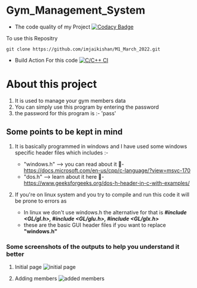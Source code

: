 # Gym_Management_System
* The code quality of my Project [![Codacy Badge](https://app.codacy.com/project/badge/Grade/426068ab36b4432cb882c6028bcf2c31)](https://www.codacy.com/gh/imjaikishan/StepIn_LTTS/dashboard?utm_source=github.com&amp;utm_medium=referral&amp;utm_content=imjaikishan/StepIn_LTTS&amp;utm_campaign=Badge_Grade)

To use this Repositry 

    git clone https://github.com/imjaikishan/M1_March_2022.git

* Build Action For this code 
 [![C/C++ CI](https://github.com/imjaikishan/StepIn_LTTS/actions/workflows/c-cpp.yml/badge.svg)](https://github.com/imjaikishan/StepIn_LTTS/actions/workflows/c-cpp.yml)
 
# About this project 
1. It is used to manage your gym members data 
2. You can simply use this program by entering the password 
3. the password for this program is :- 'pass'

## Some points to be kept in mind 
1. It is basically programmed in windows and I have used some windows specific header files which includes :- 
   - "windows.h" --> you can read about it 🔗-https://docs.microsoft.com/en-us/cpp/c-language/?view=msvc-170
   - "dos.h" --> learn about it here 🔗-https://www.geeksforgeeks.org/dos-h-header-in-c-with-examples/
    
2. If you're on linux system and you try to compile and run this code it will be prone to errors as <br> 
   - In linux we don't use windows.h the alternative for that is  ***#include <GL/gl.h>, #include <GL/glu.h>, #include <GL/glx.h>***
   - these are the basic GUI header files if you want to replace **"windows.h"** 
  
  
### Some screenshots of the outputs to help you understand it better 
1. Initial page 
![initial page](https://github.com/imjaikishan/StepIn_LTTS/blob/knifer/02_Images/inital%20page.jpg)

2. Adding members 
![added members](https://github.com/imjaikishan/StepIn_LTTS/blob/knifer/02_Images/add%20members.jpg)

 
